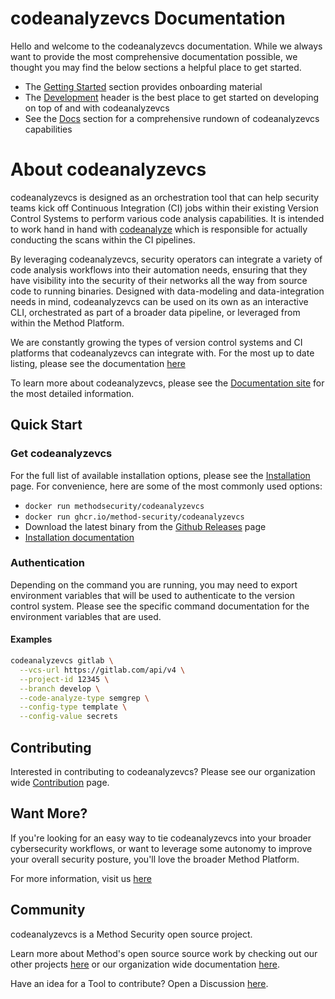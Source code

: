 # codeanalyzevcs Documentation

Hello and welcome to the codeanalyzevcs documentation. While we always want to provide the most comprehensive documentation possible, we thought you may find the below sections a helpful place to get started.

- The [Getting Started](./getting-started/basic-usage.md) section provides onboarding material
- The [Development](./development/setup.md) header is the best place to get started on developing on top of and with codeanalyzevcs
- See the [Docs](./docs/index.md) section for a comprehensive rundown of codeanalyzevcs capabilities

# About codeanalyzevcs

codeanalyzevcs is designed as an orchestration tool that can help security teams kick off Continuous Integration (CI) jobs within their existing Version Control Systems to perform various code analysis capabilities. It is intended to work hand in hand with [codeanalyze](https://github.com/Method-Security/codeanalyze) which is responsible for actually conducting the scans within the CI pipelines.

By leveraging codeanalyzevcs, security operators can integrate a variety of code analysis workflows into their automation needs, ensuring that they have visibility into the security of their networks all the way from source code to running binaries. Designed with data-modeling and data-integration needs in mind, codeanalyzevcs can be used on its own as an interactive CLI, orchestrated as part of a broader data pipeline, or leveraged from within the Method Platform.

We are constantly growing the types of version control systems and CI platforms that codeanalyzevcs can integrate with. For the most up to date listing, please see the documentation [here](./docs/index.md)

To learn more about codeanalyzevcs, please see the [Documentation site](https://method-security.github.io/codeanalyzevcs/) for the most detailed information.

## Quick Start

### Get codeanalyzevcs

For the full list of available installation options, please see the [Installation](./getting-started/installation.md) page. For convenience, here are some of the most commonly used options:

- `docker run methodsecurity/codeanalyzevcs`
- `docker run ghcr.io/method-security/codeanalyzevcs`
- Download the latest binary from the [Github Releases](https://github.com/Method-Security/codeanalyzevcs/releases/latest) page
- [Installation documentation](./getting-started/installation.md)

### Authentication

Depending on the command you are running, you may need to export environment variables that will be used to authenticate to the version control system. Please see the specific command documentation for the environment variables that are used.

#### Examples

```bash
codeanalyzevcs gitlab \
  --vcs-url https://gitlab.com/api/v4 \
  --project-id 12345 \
  --branch develop \
  --code-analyze-type semgrep \
  --config-type template \
  --config-value secrets
```

## Contributing

Interested in contributing to codeanalyzevcs? Please see our organization wide [Contribution](https://method-security.github.io/community/contribute/discussions.html) page.

## Want More?

If you're looking for an easy way to tie codeanalyzevcs into your broader cybersecurity workflows, or want to leverage some autonomy to improve your overall security posture, you'll love the broader Method Platform.

For more information, visit us [here](https://method.security)

## Community

codeanalyzevcs is a Method Security open source project.

Learn more about Method's open source source work by checking out our other projects [here](https://github.com/Method-Security) or our organization wide documentation [here](https://method-security.github.io).

Have an idea for a Tool to contribute? Open a Discussion [here](https://github.com/Method-Security/Method-Security.github.io/discussions).
